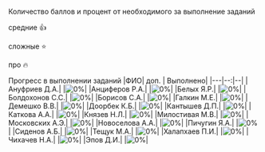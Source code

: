 Количество баллов и процент от необходимого за выполнение заданий

средние :+1:

сложные :star:

про :fire: 

Прогресс в выполнении заданий 
|ФИО| доп. | Выполнено|
|---|--:|--|
|Ануфриев Д.А.|  |![0%](https://progress-bar.dev/0/?title=0)|
|Анциферов Р.А.|  |![0%](https://progress-bar.dev/0/?title=0)|
|Белых Я.Р.|  |![0%](https://progress-bar.dev/0/?title=0)|
|Болдохонов С.С.|  |![0%](https://progress-bar.dev/0/?title=0)|
|Борисов С.А.|  |![0%](https://progress-bar.dev/0/?title=0)|
|Галкин М.Е.|  |![0%](https://progress-bar.dev/0/?title=0)|
|Демешко В.В.|  |![0%](https://progress-bar.dev/0/?title=0)|
|Доорбек К.Б.|  |![0%](https://progress-bar.dev/0/?title=0)|
|Кантышев Д.П.|  |![0%](https://progress-bar.dev/0/?title=0)|
|Каткова А.А.|  |![0%](https://progress-bar.dev/0/?title=0)|
|Князев Н.Л.|  |![0%](https://progress-bar.dev/0/?title=0)|
|Милостивая М.В.|  |![0%](https://progress-bar.dev/0/?title=0)|
|Московских А.Э.|  |![0%](https://progress-bar.dev/0/?title=0)|
|Новоселова А.А.|  |![0%](https://progress-bar.dev/0/?title=0)|
|Пичугин Я.А.|  |![0%](https://progress-bar.dev/0/?title=0)|
|Сиденов А.Б.|  |![0%](https://progress-bar.dev/0/?title=0)|
|Тещук М.А.|  |![0%](https://progress-bar.dev/0/?title=0)|
|Халапхаев П.И.|  |![0%](https://progress-bar.dev/0/?title=0)|
|Чихачев Н.А.|  |![0%](https://progress-bar.dev/0/?title=0)|
|Эпов Д.И.|  |![0%](https://progress-bar.dev/0/?title=0)|














